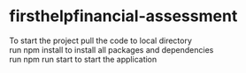 # firsthelpfinancial-assessment
To start the project pull the code to local directory <br/>
run npm install to install all packages and dependencies <br/>
run npm run start to start the application <br/>

